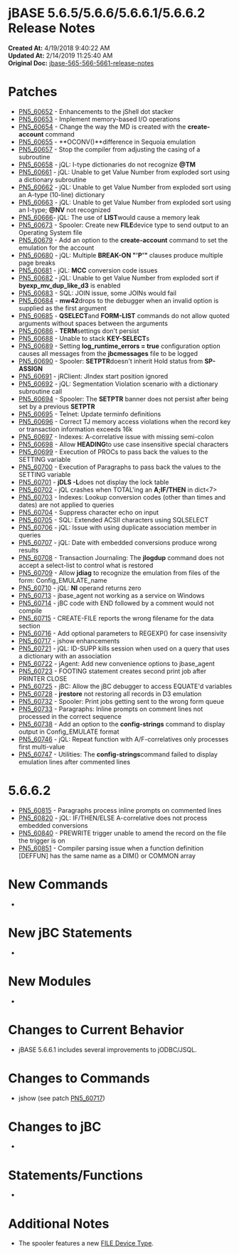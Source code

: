# jBASE 5.6.5/5.6.6/5.6.6.1/5.6.6.2 Release Notes

**Created At:** 4/19/2018 9:40:22 AM  
**Updated At:** 2/14/2019 11:25:40 AM  
**Original Doc:** [jbase-565-566-5661-release-notes](https://docs.jbase.com/release-notes/jbase-565-566-5661-release-notes)  


# Patches

- [PN5\_60652](./../pn5_60652) - Enhancements to the jShell dot stacker
- [PN5\_60653](./../pn5_60653) - Implement memory-based I/O operations
- [PN5\_60654](./../pn5_60654) - Change the way the MD is created with the **create-account** command
- [PN5\_60655](./../pn5_60655) - **OCONV()**difference in Sequoia emulation
- [PN5\_60657](./../pn5_60657) - Stop the compiler from adjusting the casing of a subroutine
- [PN5\_60658](./../pn5_60658) - jQL: I-type dictionaries do not recognize **@TM**
- [PN5\_60661](./../pn5_60661) - jQL: Unable to get Value Number from exploded sort using a dictionary subroutine
- [PN5\_60662](./../pn5_60662) - jQL: Unable to get Value Number from exploded sort using an A-type (10-line) dictionary
- [PN5\_60663](./../pn5_60663) - jQL: Unable to get Value Number from exploded sort using an I-type; **@NV** not recognized
- [PN5\_60666](./../pn5_60666)- jQL: The use of **LIST**would cause a memory leak
- [PN5\_60673](./../pn5_60673) - Spooler: Create new **FILE**device type to send output to an Operating System file
- [PN5\_60679](./../pn5_60679) - Add an option to the **create-account** command to set the emulation for the account
- [PN5\_60680](./../pn5_60680) - jQL: Multiple **BREAK-ON "'P'"** clauses produce multiple page breaks
- [PN5\_60681](./../pn5_60681) - jQL: **MCC** conversion code issues
- [PN5\_60682](./../pn5_60682) - jQL: Unable to get Value Number from exploded sort if **byexp\_mv\_dup\_like\_d3** is enabled
- [PN5\_60683](./../pn5_60683) - SQL: JOIN issue, some JOINs would fail
- [PN5\_60684](./../pn5_60684) - **mw42**drops to the debugger when an invalid option is supplied as the first argument
- [PN5\_60685](./../pn5_60685) - **QSELECT**and **FORM-LIST** commands do not allow quoted arguments without spaces between the arguments
- [PN5\_60686](./../pn5_60686) - **TERM**settings don't persist
- [PN5\_60688](./../pn5_60688) - Unable to stack **KEY-SELECT**s
- [PN5\_60689](./../pn5_60689) - Setting **log\_runtime\_errors = true** configuration option causes all messages from the **jbcmessages** file to be logged
- [PN5\_60690](./../pn5_60690) - Spooler: **SETPTR**doesn't inherit Hold status from **SP-ASSIGN**
- [PN5\_60691](./../pn5_60691) - jRClient: JIndex start position ignored
- [PN5\_60692](./../pn5_60692) - jQL: Segmentation Violation scenario with a dictionary subroutine call
- [PN5\_60694](./../pn5_60694) - Spooler: The **SETPTR** banner does not persist after being set by a previous **SETPTR**
- [PN5\_60695](./../pn5_60695) - Telnet: Update terminfo definitions
- [PN5\_60696](./../pn5_60696) - Correct TJ memory access violations when the record key or transaction information exceeds 16k
- [PN5\_60697](./../pn5_60697) - Indexes: A-correlative issue with missing semi-colon
- [PN5\_60698](./../pn5_60698) - Allow **HEADING**to use case insensitive special characters
- [PN5\_60699](./../pn5_60699) - Execution of PROCs to pass back the values to the SETTING variable
- [PN5\_60700](./../pn5_60700) - Execution of Paragraphs to pass back the values to the SETTING variable
- [PN5\_60701](./../pn5_60701) - **jDLS -L**does not display the lock table
- [PN5\_60702](./../pn5_60702) - jQL crashes when TOTAL'ing an **A;IF/THEN** in dict&lt;7&gt;
- [PN5\_60703](./../pn5_60703) - Indexes: Lookup conversion codes (other than times and dates) are not applied to queries
- [PN5\_60704](./../pn5_60704) - Suppress character echo on input
- [PN5\_60705](./../pn5_60705) - SQL: Extended ACSII characters using SQLSELECT
- [PN5\_60706](./../pn5_60706) - jQL: Issue with using duplicate association member in queries
- [PN5\_60707](./../pn5_60707) - jQL: Date with embedded conversions produce wrong results
- [PN5\_60708](./../pn5_60708) - Transaction Journaling: The **jlogdup** command does not accept a select-list to control what is restored
- [PN5\_60709](./../pn5_60709) - Allow **jdiag** to recognize the emulation from files of the form: Config\_EMULATE\_name
- [PN5\_60710](./../pn5_60710) - jQL: **NI** operand returns zero
- [PN5\_60713](./../pn5_60713) - jbase\_agent not working as a service on Windows
- [PN5\_60714](./../pn5_60714) - jBC code with END followed by a comment would not compile
- [PN5\_60715](./../pn5_60715) - CREATE-FILE reports the wrong filename for the data section
- [PN5\_60716](./../pn5_60716) - Add optional parameters to REGEXP() for case insensivity
- [PN5\_60717](./../pn5_60717) - jshow enhancements
- [PN5\_60721](./../pn5_60721) - jQL: ID-SUPP kills session when used on a query that uses a dictionary with an association
- [PN5\_60722](./../pn5_60722) - jAgent: Add new convenience options to jbase\_agent
- [PN5\_60723](./../pn5_60723) - FOOTING statement creates second print job after PRINTER CLOSE
- [PN5\_60725](./../pn5_60725) - jBC: Allow the jBC debugger to access EQUATE'd variables
- [PN5\_60728](./../pn5_60728) - **jrestore** not restoring all records in D3 emulation
- [PN5\_60732](pn5_60732) - Spooler: Print jobs getting sent to the wrong form queue
- [PN5\_60733](./../pn5_60733) - Paragraphs: Inline prompts on comment lines not processed in the correct sequence
- [PN5\_60738](./../pn5_60738) - Add an option to the **config-strings** command to display output in Config\_EMULATE format
- [PN5\_60746](./../pn5_60746) - jQL: Repeat function with A/F-correlatives only processes first multi-value
- [PN5\_60747](./../pn5_60747) - Utilities: The **config-strings**command failed to display emulation lines after commented lines




# 5.6.6.2

- [PN5\_60815](./../5.7.2-release-notes/pn5_60815) - Paragraphs process inline prompts on commented lines
- [PN5\_60820](./../5.7.2-release-notes/pn5_60820) - jQL: IF/THEN/ELSE A-correlative does not process embedded conversions
- [PN5\_60840](./../pn5_60840) - PREWRITE trigger unable to amend the record on the file the trigger is on
- [PN5\_60851](./../pn5_60851) - Compiler parsing issue when a function definition [DEFFUN] has the same name as a DIM() or COMMON array


# New Commands

- 


# New jBC Statements

- 


# New Modules

- 


# Changes to Current Behavior 

- jBASE 5.6.6.1 includes several improvements to jODBC/JSQL.


# Changes to Commands

- jshow (see patch [PN5\_60717](./../pn5_60717))


# Changes to jBC 

- 


# Statements/Functions

- 


# Additional Notes

- The spooler features a new [FILE Device Type](./../pn5_60673).

